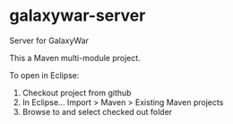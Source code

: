 galaxywar-server
================

Server for GalaxyWar


This a Maven multi-module project.

To open in Eclipse:

1. Checkout project from github
2. In Eclipse... Import > Maven > Existing Maven projects
3. Browse to and select checked out folder

